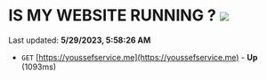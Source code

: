 # IS MY WEBSITE RUNNING ? [![](https://img.shields.io/static/v1?label=Sponsor&message=%E2%9D%A4&logo=GitHub&color=%23fe8e86)](https://github.com/sponsors/<username>)

Last updated: **5/29/2023, 5:58:26 AM**

- `GET` [https://youssefservice.me](https://youssefservice.me) - **Up** (1093ms)
